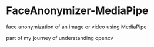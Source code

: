 # FaceAnonymizer-MediaPipe
face anonymization of an image or video using MediaPipe

part of my journey of understanding opencv